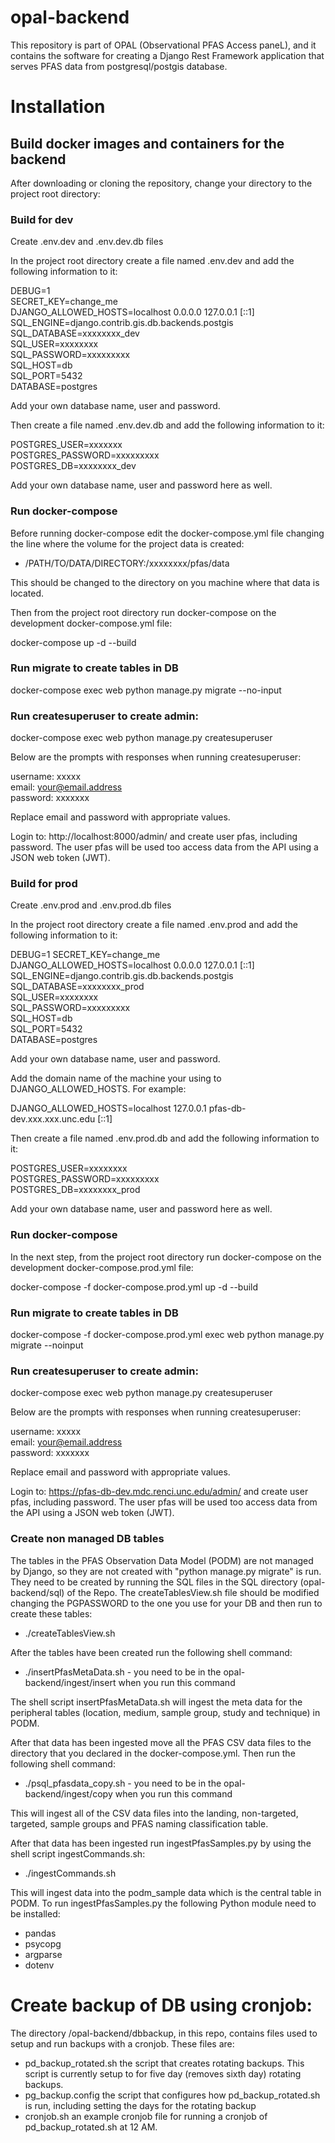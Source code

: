 # opal-backend 
This repository is part of OPAL (Observational PFAS Access paneL), and it contains the software for creating a Django Rest Framework application that serves PFAS data from postgresql/postgis database.

# Installation 

## Build docker images and containers for the backend   

After downloading or cloning the repository, change your directory to the project root directory:  

### Build for dev

Create .env.dev and .env.dev.db files  

In the project root directory create a file named .env.dev and add the following information to it:  

DEBUG=1  
SECRET_KEY=change_me  
DJANGO_ALLOWED_HOSTS=localhost 0.0.0.0 127.0.0.1 [::1]  
SQL_ENGINE=django.contrib.gis.db.backends.postgis  
SQL_DATABASE=xxxxxxxx_dev  
SQL_USER=xxxxxxxx  
SQL_PASSWORD=xxxxxxxxx  
SQL_HOST=db  
SQL_PORT=5432  
DATABASE=postgres 

Add your own database name, user and password. 

Then create a file named .env.dev.db and add the following information to it:  

POSTGRES_USER=xxxxxxx  
POSTGRES_PASSWORD=xxxxxxxxx  
POSTGRES_DB=xxxxxxxx_dev

Add your own database name, user and password here as well.  

### Run docker-compose

Before running docker-compose edit the docker-compose.yml file changing the line where 
the volume for the project data is created:

- /PATH/TO/DATA/DIRECTORY:/xxxxxxxx/pfas/data

This should be changed to the directory on you machine where that data is located.

Then from the project root directory run docker-compose on the development docker-compose.yml file:  

docker-compose up -d --build   

### Run migrate to create tables in DB

docker-compose exec web python manage.py migrate --no-input

### Run createsuperuser to create admin:

docker-compose exec web python manage.py createsuperuser

Below are the prompts with responses when running createsuperuser:

username: xxxxx  
email: your@email.address  
password: xxxxxxx

Replace email and password with appropriate values.

Login to: http://localhost:8000/admin/ and create user pfas, including password. The user pfas will be used 
too access data from the API using a JSON web token (JWT). 

### Build for prod 

Create .env.prod and .env.prod.db files

In the project root directory create a file named .env.prod and add the following information to it:

DEBUG=1
SECRET_KEY=change_me  
DJANGO_ALLOWED_HOSTS=localhost 0.0.0.0 127.0.0.1 [::1]  
SQL_ENGINE=django.contrib.gis.db.backends.postgis  
SQL_DATABASE=xxxxxxxx_prod  
SQL_USER=xxxxxxxx  
SQL_PASSWORD=xxxxxxxxx  
SQL_HOST=db  
SQL_PORT=5432  
DATABASE=postgres  

Add your own database name, user and  password.

Add the domain name of the machine your using to DJANGO_ALLOWED_HOSTS. For example:

DJANGO_ALLOWED_HOSTS=localhost 127.0.0.1 pfas-db-dev.xxx.xxx.unc.edu [::1]

Then create a file named .env.prod.db and add the following information to it:

POSTGRES_USER=xxxxxxxx  
POSTGRES_PASSWORD=xxxxxxxxx  
POSTGRES_DB=xxxxxxxx_prod

Add your own database name, user and password here as well.

### Run docker-compose

In the next step, from the project root directory run docker-compose on the development docker-compose.prod.yml file:

docker-compose -f docker-compose.prod.yml up -d --build

### Run migrate to create tables in DB

docker-compose -f docker-compose.prod.yml exec web python manage.py migrate --noinput

### Run createsuperuser to create admin:

docker-compose exec web python manage.py createsuperuser

Below are the prompts with responses when running createsuperuser:

username: xxxxx  
email: your@email.address  
password: xxxxxxx

Replace email and password with appropriate values.

Login to: https://pfas-db-dev.mdc.renci.unc.edu/admin/ and create user pfas, including password. The user pfas will be used 
too access data from the API using a JSON web token (JWT).

### Create non managed DB tables

The tables in the PFAS Observation Data Model (PODM) are not managed by Django, so they are not created with "python manage.py migrate" 
is run. They need to be created by running the SQL files in the SQL directory (opal-backend/sql) of the Repo. The 
createTablesView.sh file should be modified changing the PGPASSWORD to the one you use for your DB and then run to create these 
tables:

 * ./createTablesView.sh

After the tables have been created run the following shell command:

 * ./insertPfasMetaData.sh - you need to be in the opal-backend/ingest/insert when you run this command

The shell script insertPfasMetaData.sh will ingest the meta data for the peripheral tables (location, medium, sample group, 
study and technique) in PODM.

After that data has been ingested move all the PFAS CSV data files to the directory that you declared in the docker-compose.yml. 
Then run the following shell command:

 * ./psql_pfasdata_copy.sh - you need to be in the opal-backend/ingest/copy when you run this command

This will ingest all of the CSV data files into the landing, non-targeted, targeted, sample groups and PFAS naming 
classification table.
 
After that data has been ingested run ingestPfasSamples.py by using the shell script ingestCommands.sh:

 * ./ingestCommands.sh 

This will ingest data into the podm_sample data which is the central table in PODM. 
To run ingestPfasSamples.py the following Python module need to be installed:

 - pandas  
 - psycopg  
 - argparse  
 - dotenv

# Create backup of DB using cronjob:

The directory /opal-backend/dbbackup, in this repo, contains files used to setup and run backups with a cronjob. 
These files are:

 - pd_backup_rotated.sh the script that creates rotating backups. This script is currently setup to for five day (removes sixth day) rotating backups. 
 - pg_backup.config the script that configures how pd_backup_rotated.sh is run, including setting the days for the rotating backup  
 - cronjob.sh an example cronjob file for running a cronjob of pd_backup_rotated.sh at 12 AM.
